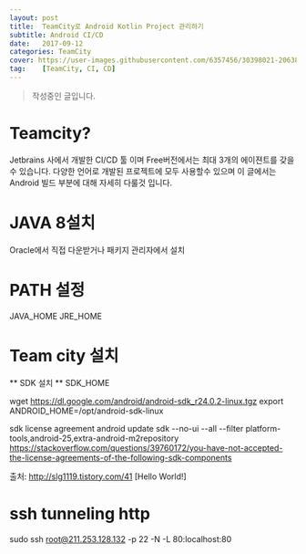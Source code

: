 ```yaml
---
layout: post
title:  TeamCity로 Android Kotlin Project 관리하기
subtitle: Android CI/CD
date:   2017-09-12
categories: TeamCity
cover: https://user-images.githubusercontent.com/6357456/30398021-2063882a-98cf-11e7-89d4-88d5e65148e0.png
tag:    [TeamCity, CI, CD]
---
```


> 작성중인 글입니다.

# Teamcity?
Jetbrains 사에서 개발한 CI/CD 툴 이며 Free버전에서는 
최대 3개의 에이젼트를 갖을 수 있습니다.
다양한 언어로 개발된 프로젝트에 모두 사용할수 있으며
이 글에서는 Android 빌드 부분에 대해 자세히 다룰것 입니다. 

# JAVA 8설치
Oracle에서 직접 다운받거나
패키지 관리자에서 설치

# PATH 설정
JAVA_HOME
JRE_HOME 

# Team city 설치

** SDK  설치
** SDK_HOME

wget https://dl.google.com/android/android-sdk_r24.0.2-linux.tgz
export ANDROID_HOME=/opt/android-sdk-linux

sdk license agreement
android update sdk --no-ui --all --filter platform-tools,android-25,extra-android-m2repository
https://stackoverflow.com/questions/39760172/you-have-not-accepted-the-license-agreements-of-the-following-sdk-components

출처: http://slg1119.tistory.com/41 [Hello World!]


# ssh tunneling http

sudo ssh root@211.253.128.132 -p 22 -N -L 80:localhost:80